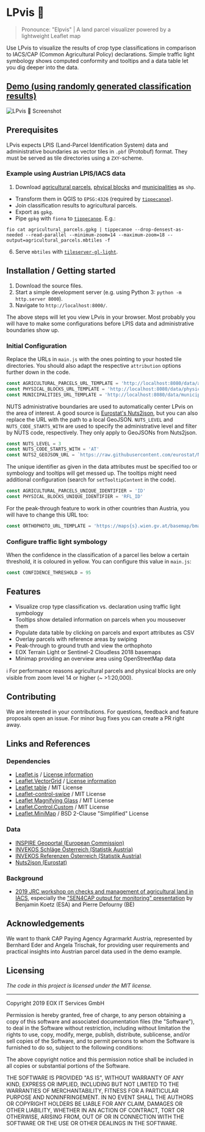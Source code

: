 # LPvis 🕺
> Pronounce: "Elpvis" | A land parcel visualizer powered by a lightweight Leaflet map

Use LPvis to visualize the results of crop type classifications in comparison to IACS/CAP (Common Agricultural Policy) declarations. Simple traffic light symbology shows computed conformity and tooltips and a data table let you dig deeper into the data.

## [Demo (using randomly generated classification results)](http://lpvis-demo.s3-website.eu-central-1.amazonaws.com/)

![LPvis 🕺 Screenshot](media/Screenshot_LPvis_🕺.png)

## Prerequisites

LPvis expects LPIS (Land-Parcel Identification System) data and administrative boundaries as vector tiles in `.pbf` (Protobuf) format. They must be served as tile directories using a `ZXY`-scheme.

### Example using Austrian LPIS/IACS data

1. Download [agricultural parcels](https://www.data.gv.at/katalog/dataset/e21a731f-9e08-4dd3-b9e5-cd460438a5d9), [phyical blocks](https://www.data.gv.at/katalog/dataset/b9cab416-896b-408a-8665-9f4ac30f79db) and [municipalities](https://www.data.gv.at/katalog/dataset/566c99be-b436-365e-af4f-27be6c536358) as `shp`.
- Transform them in QGIS to `EPSG:4326` (required by [`tippecanoe`](https://github.com/mapbox/tippecanoe)).
- Join classification results to agricultural parcels.
- Export as `gpkg`.
- Pipe `gpkg` with `fiona` to [`tippecanoe`](https://github.com/mapbox/tippecanoe). E.g.:
```shell
fio cat agricultural_parcels.gpkg | tippecanoe --drop-densest-as-needed --read-parallel --minimum-zoom=14 --maximum-zoom=18 --output=agricultural_parcels.mbtiles -f
```
6. Serve `mbtiles` with [`tileserver-gl-light`](https://github.com/klokantech/tileserver-gl).

## Installation / Getting started

1. Download the source files.
2. Start a simple development server (e.g. using Python 3: `python -m http.server 8000`).
3. Navigate to `http://localhost:8000/`.

The above steps will let you view LPvis in your browser. Most probably you will have to make some configurations before LPIS data and administrative boundaries show up.

### Initial Configuration

Replace the URLs in `main.js` with the ones pointing to your hosted tile directories. You should also adapt the respective `attribution` options further down in the code.

```javascript
const AGRICULTURAL_PARCELS_URL_TEMPLATE = 'http://localhost:8080/data/agricultural_parcels/{z}/{x}/{y}.pbf'
const PHYSICAL_BLOCKS_URL_TEMPLATE = 'http://localhost:8080/data/physical_blocks/{z}/{x}/{y}.pbf'
const MUNICIPALITIES_URL_TEMPLATE = 'http://localhost:8080/data/municipalities/{z}/{x}/{y}.pbf'
```

NUTS administrative boundaries are used to automatically center LPvis on the area of interest. A good source is [Eurostat's Nuts2json](https://github.com/eurostat/Nuts2json), but you can also replace the URL with the path to a local GeoJSON. `NUTS_LEVEL` and `NUTS_CODE_STARTS_WITH` are used to specify the administrative level and filter by NUTS code, respectively. They only apply to GeoJSONs from Nuts2json.

```javascript
const NUTS_LEVEL = 3
const NUTS_CODE_STARTS_WITH = 'AT'
const NUTS2_GEOJSON_URL = `https://raw.githubusercontent.com/eurostat/Nuts2json/gh-pages/2016/4258/10M/nutsrg_${NUTS_LEVEL}.json`
```

The unique identifier as given in the data attributes must be specified too or symbology and tooltips will get messed up. The tooltips might need additional configuration (search for `setTooltipContent` in the code).

```javascript
const AGRICULTURAL_PARCELS_UNIQUE_IDENTIFIER = 'ID'
const PHYSICAL_BLOCKS_UNIQUE_IDENTIFIER = 'RFL_ID'
```

For the peak-through feature to work in other countries than Austria, you will have to change this URL too:

```javascript
const ORTHOPHOTO_URL_TEMPLATE = 'https://maps{s}.wien.gv.at/basemap/bmaporthofoto30cm/normal/google3857/{z}/{y}/{x}.jpeg'
```
### Configure traffic light symbology

When the confidence in the classification of a parcel lies below a certain threshold, it is coloured in yellow. You can configure this value in `main.js`:

```javascript
const CONFIDENCE_THRESHOLD = 95
```


## Features

* Visualize crop type classification vs. declaration using traffic light symbology
* Tooltips show detailed information on parcels when you mouseover them
* Populate data table by clicking on parcels and export attributes as CSV
* Overlay parcels with reference areas by swiping
* Peak-through to ground truth and view the orthophoto
* EOX Terrain Light or Sentinel-2 Cloudless 2018 basemaps
* Minimap providing an overview area using OpenStreetMap data

ℹ️ For performance reasons agricultural parcels and physical blocks are only visible from zoom level 14 or higher (~ >1:20,000).


## Contributing

We are interested in your contributions. For questions, feedback and feature proposals open an issue. For minor bug fixes you can create a PR right away.


## Links and References

### Dependencies
- [Leaflet.js](https://leafletjs.com/) / [License information](https://github.com/Leaflet/Leaflet/blob/master/LICENSE)
- [Leaflet.VectorGrid](https://github.com/Leaflet/Leaflet.VectorGrid) / [License information](https://github.com/Leaflet/Leaflet.VectorGrid#legalese)
- [Leaflet table](https://github.com/diogok/leaflet.table) / MIT License
- [Leaflet-control-swipe](https://github.com/frogcat/leaflet-control-swipe) / MIT License
- [Leaflet Magnifying Glass](https://github.com/bbecquet/Leaflet.MagnifyingGlass) / MIT License
- [Leaflet.Control.Custom](https://github.com/yigityuce/Leaflet.Control.Custom) / MIT License
- [Leaflet.MiniMap](https://github.com/Norkart/Leaflet-MiniMap) / BSD 2-Clause "Simplified" License

### Data
- [INSPIRE Geoportal (European Commission)](https://inspire-geoportal.ec.europa.eu/)
- [INVEKOS Schläge Österreich (Statistik Austria)](https://www.data.gv.at/katalog/dataset/e21a731f-9e08-4dd3-b9e5-cd460438a5d9)
- [INVEKOS Referenzen Österreich (Statistik Austria)](https://www.data.gv.at/katalog/dataset/b9cab416-896b-408a-8665-9f4ac30f79db)
- [Nuts2json (Eurostat)](https://github.com/eurostat/Nuts2json)

### Background
- [2019 JRC workshop on checks and management of agricultural land in IACS](https://ec.europa.eu/jrc/en/event/workshop/iacs-workshop-2019), especially the ["SEN4CAP output for monitoring" presentation](https://ec.europa.eu/jrc/sites/jrcsh/files/14-sen4cap.pdf) by Benjamin Koetz (ESA) and Pierre Defourny (BE)


## Acknowledgements
We want to thank CAP Paying Agency Agrarmarkt Austria, represented by Bernhard Eder and Angela Trischak, for providing user requirements and practical insights into Austrian parcel data used in the demo example.

## Licensing

_The code in this project is licensed under the MIT license._

___

Copyright 2019 EOX IT Services GmbH

Permission is hereby granted, free of charge, to any person obtaining a copy of this software and associated documentation files (the "Software"), to deal in the Software without restriction, including without limitation the rights to use, copy, modify, merge, publish, distribute, sublicense, and/or sell copies of the Software, and to permit persons to whom the Software is furnished to do so, subject to the following conditions:

The above copyright notice and this permission notice shall be included in all copies or substantial portions of the Software.

THE SOFTWARE IS PROVIDED "AS IS", WITHOUT WARRANTY OF ANY KIND, EXPRESS OR IMPLIED, INCLUDING BUT NOT LIMITED TO THE WARRANTIES OF MERCHANTABILITY, FITNESS FOR A PARTICULAR PURPOSE AND NONINFRINGEMENT. IN NO EVENT SHALL THE AUTHORS OR COPYRIGHT HOLDERS BE LIABLE FOR ANY CLAIM, DAMAGES OR OTHER LIABILITY, WHETHER IN AN ACTION OF CONTRACT, TORT OR OTHERWISE, ARISING FROM, OUT OF OR IN CONNECTION WITH THE SOFTWARE OR THE USE OR OTHER DEALINGS IN THE SOFTWARE.
